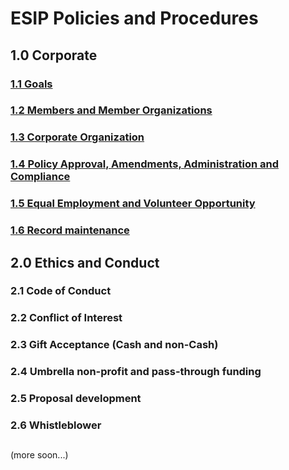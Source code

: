 # ESIP Policies and Procedures

## 1.0 Corporate
### [1.1 Goals](https://github.com/ESIPFed/Governance/blob/master/ESIP%20Policies%20and%20Procedures/1.0%20Corporate/1.1%20Goals.md)
### [1.2 Members and Member Organizations](https://github.com/ESIPFed/Governance/blob/master/ESIP%20Policies%20and%20Procedures/1.0%20Corporate/1.2%20Members%20and%20Member%20Organization.md)
### [1.3 Corporate Organization](https://github.com/ESIPFed/Governance/blob/master/ESIP%20Policies%20and%20Procedures/1.0%20Corporate/1.3%20Corporate%20Organization.md)
### [1.4 Policy Approval, Amendments, Administration and Compliance](https://github.com/ESIPFed/Governance/blob/master/ESIP%20Policies%20and%20Procedures/1.0%20Corporate/1.4%20Policy%20Approval%2C%20Amendments%2C%20Administration%20and%20Compliance.md)
### [1.5 Equal Employment and Volunteer Opportunity](https://github.com/ESIPFed/Governance/blob/master/ESIP%20Policies%20and%20Procedures/1.0%20Corporate/1.5%20Equal%20Employment%20%26%20Volunteer%20Opportunity.md)
### [1.6 Record maintenance](https://github.com/ESIPFed/Governance/blob/master/ESIP%20Policies%20and%20Procedures/1.0%20Corporate/1.6%20Record%20Maintenance.md)

## 2.0 Ethics and Conduct
### 2.1 Code of Conduct
### 2.2 Conflict of Interest
### 2.3 Gift Acceptance (Cash and non-Cash)
### 2.4 Umbrella non-profit and pass-through funding
### 2.5 Proposal development
### 2.6 Whistleblower

## 
 (more soon...)
